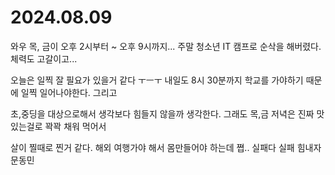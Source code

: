 # 2024.08.09

와우 목, 금이 오후 2시부터 \~ 오후 9시까지... 주말 청소년 IT 캠프로 순삭을 해버렸다. 체력도 고갈이고...

오늘은 일찍 잘 필요가 있을거 같다 ㅜㅡㅜ 내일도 8시 30분까지 학교를 가야하기 때문에 일찍 일어나야한다. 그리고

초,중딩을 대상으로해서 생각보다 힘들지 않을까 생각한다. 그래도 목,금 저녁은 진짜 맛있는걸로 꽉꽉 채워 먹어서

살이 찔때로 찐거 같다. 해외 여행가야 해서 몸만들어야 하는데 쪕.. 실패다 실패 힘내자 문동민
